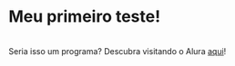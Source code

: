 <meta charset="UTF-8">

<h1>Meu primeiro teste!</h1>
<br>
Seria isso um programa? Descubra visitando o Alura <a href="https://www.alura.com.br/"> aqui</a>!
